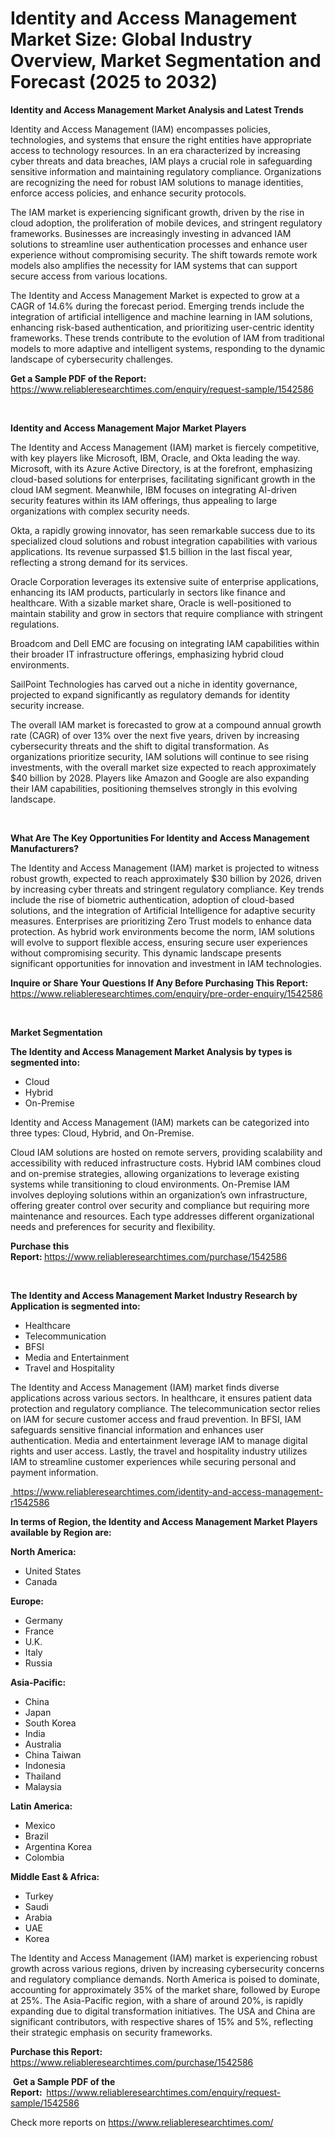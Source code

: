 <p><h1>Identity and Access Management Market Size: Global Industry Overview, Market Segmentation and Forecast (2025 to 2032)</h1></p><p><strong>Identity and Access Management Market Analysis and Latest Trends</strong></p>
<p><p>Identity and Access Management (IAM) encompasses policies, technologies, and systems that ensure the right entities have appropriate access to technology resources. In an era characterized by increasing cyber threats and data breaches, IAM plays a crucial role in safeguarding sensitive information and maintaining regulatory compliance. Organizations are recognizing the need for robust IAM solutions to manage identities, enforce access policies, and enhance security protocols.</p><p>The IAM market is experiencing significant growth, driven by the rise in cloud adoption, the proliferation of mobile devices, and stringent regulatory frameworks. Businesses are increasingly investing in advanced IAM solutions to streamline user authentication processes and enhance user experience without compromising security. The shift towards remote work models also amplifies the necessity for IAM systems that can support secure access from various locations.</p><p>The Identity and Access Management Market is expected to grow at a CAGR of 14.6% during the forecast period. Emerging trends include the integration of artificial intelligence and machine learning in IAM solutions, enhancing risk-based authentication, and prioritizing user-centric identity frameworks. These trends contribute to the evolution of IAM from traditional models to more adaptive and intelligent systems, responding to the dynamic landscape of cybersecurity challenges.</p></p>
<p><strong>Get a Sample PDF of the Report:&nbsp;</strong> <a href="https://www.reliableresearchtimes.com/enquiry/request-sample/1542586?utm_campaign=1950&utm_medium=2&utm_source=Github&utm_content=ia&utm_term=09032025&utm_id=identity-and-access-management">https://www.reliableresearchtimes.com/enquiry/request-sample/1542586</a></p>
<p>&nbsp;</p>
<p><strong>Identity and Access Management Major Market Players</strong></p>
<p><p>The Identity and Access Management (IAM) market is fiercely competitive, with key players like Microsoft, IBM, Oracle, and Okta leading the way. Microsoft, with its Azure Active Directory, is at the forefront, emphasizing cloud-based solutions for enterprises, facilitating significant growth in the cloud IAM segment. Meanwhile, IBM focuses on integrating AI-driven security features within its IAM offerings, thus appealing to large organizations with complex security needs.</p><p>Okta, a rapidly growing innovator, has seen remarkable success due to its specialized cloud solutions and robust integration capabilities with various applications. Its revenue surpassed $1.5 billion in the last fiscal year, reflecting a strong demand for its services. </p><p>Oracle Corporation leverages its extensive suite of enterprise applications, enhancing its IAM products, particularly in sectors like finance and healthcare. With a sizable market share, Oracle is well-positioned to maintain stability and grow in sectors that require compliance with stringent regulations.</p><p>Broadcom and Dell EMC are focusing on integrating IAM capabilities within their broader IT infrastructure offerings, emphasizing hybrid cloud environments. </p><p>SailPoint Technologies has carved out a niche in identity governance, projected to expand significantly as regulatory demands for identity security increase.</p><p>The overall IAM market is forecasted to grow at a compound annual growth rate (CAGR) of over 13% over the next five years, driven by increasing cybersecurity threats and the shift to digital transformation. As organizations prioritize security, IAM solutions will continue to see rising investments, with the overall market size expected to reach approximately $40 billion by 2028. Players like Amazon and Google are also expanding their IAM capabilities, positioning themselves strongly in this evolving landscape.</p></p>
<p>&nbsp;</p>
<p><strong>What Are The Key Opportunities For Identity and Access Management Manufacturers?</strong></p>
<p><p>The Identity and Access Management (IAM) market is projected to witness robust growth, expected to reach approximately $30 billion by 2026, driven by increasing cyber threats and stringent regulatory compliance. Key trends include the rise of biometric authentication, adoption of cloud-based solutions, and the integration of Artificial Intelligence for adaptive security measures. Enterprises are prioritizing Zero Trust models to enhance data protection. As hybrid work environments become the norm, IAM solutions will evolve to support flexible access, ensuring secure user experiences without compromising security. This dynamic landscape presents significant opportunities for innovation and investment in IAM technologies.</p></p>
<p><strong>Inquire or Share Your Questions If Any Before Purchasing This Report:</strong> <a href="https://www.reliableresearchtimes.com/enquiry/pre-order-enquiry/1542586?utm_campaign=1950&utm_medium=2&utm_source=Github&utm_content=ia&utm_term=09032025&utm_id=identity-and-access-management">https://www.reliableresearchtimes.com/enquiry/pre-order-enquiry/1542586</a></p>
<p>&nbsp;</p>
<p><strong>Market Segmentation</strong></p>
<p><strong>The Identity and Access Management Market Analysis by types is segmented into:</strong></p>
<p><ul><li>Cloud</li><li>Hybrid</li><li>On-Premise</li></ul></p>
<p><p>Identity and Access Management (IAM) markets can be categorized into three types: Cloud, Hybrid, and On-Premise. </p><p>Cloud IAM solutions are hosted on remote servers, providing scalability and accessibility with reduced infrastructure costs. Hybrid IAM combines cloud and on-premise strategies, allowing organizations to leverage existing systems while transitioning to cloud environments. On-Premise IAM involves deploying solutions within an organization’s own infrastructure, offering greater control over security and compliance but requiring more maintenance and resources. Each type addresses different organizational needs and preferences for security and flexibility.</p></p>
<p><strong>Purchase this Report:&nbsp;</strong><a href="https://www.reliableresearchtimes.com/purchase/1542586?utm_campaign=1950&utm_medium=2&utm_source=Github&utm_content=ia&utm_term=09032025&utm_id=identity-and-access-management">https://www.reliableresearchtimes.com/purchase/1542586</a></p>
<p>&nbsp;</p>
<p><strong>The Identity and Access Management Market Industry Research by Application is segmented into:</strong></p>
<p><ul><li>Healthcare</li><li>Telecommunication</li><li>BFSI</li><li>Media and Entertainment</li><li>Travel and Hospitality</li></ul></p>
<p><p>The Identity and Access Management (IAM) market finds diverse applications across various sectors. In healthcare, it ensures patient data protection and regulatory compliance. The telecommunication sector relies on IAM for secure customer access and fraud prevention. In BFSI, IAM safeguards sensitive financial information and enhances user authentication. Media and entertainment leverage IAM to manage digital rights and user access. Lastly, the travel and hospitality industry utilizes IAM to streamline customer experiences while securing personal and payment information.</p></p>
<p><a href="https://www.reliableresearchtimes.com/identity-and-access-management-r1542586?utm_campaign=1950&utm_medium=2&utm_source=Github&utm_content=ia&utm_term=09032025&utm_id=identity-and-access-management">&nbsp;https://www.reliableresearchtimes.com/identity-and-access-management-r1542586</a></p>
<p><strong>In terms of Region, the Identity and Access Management Market Players available by Region are:</strong></p>
<p>
    <p> <strong> North America: </strong>
        <ul>
            <li>United States</li>
            <li>Canada</li>
        </ul>
        </p> 
    <p> <strong> Europe: </strong>
        <ul>
            <li>Germany</li>
            <li>France</li>
            <li>U.K.</li>
            <li>Italy</li>
            <li>Russia</li>
        </ul>
        </p> 
    <p> <strong> Asia-Pacific: </strong>
        <ul>
            <li>China</li>
            <li>Japan</li>
            <li>South Korea</li>
            <li>India</li>
            <li>Australia</li>
            <li>China Taiwan</li>
            <li>Indonesia</li>
            <li>Thailand</li>
            <li>Malaysia</li>
        </ul>
        </p> 
    <p> <strong> Latin America: </strong>
        <ul>
            <li>Mexico</li>
            <li>Brazil</li>
            <li>Argentina Korea</li>
            <li>Colombia</li>
        </ul>
        </p> 
    <p> <strong> Middle East & Africa: </strong>
        <ul>
            <li>Turkey</li>
            <li>Saudi</li>
            <li>Arabia</li>
            <li>UAE</li>
            <li>Korea</li>
        </ul>
    </p>
    </p>
<p><p>The Identity and Access Management (IAM) market is experiencing robust growth across various regions, driven by increasing cybersecurity concerns and regulatory compliance demands. North America is poised to dominate, accounting for approximately 35% of the market share, followed by Europe at 25%. The Asia-Pacific region, with a share of around 20%, is rapidly expanding due to digital transformation initiatives. The USA and China are significant contributors, with respective shares of 15% and 5%, reflecting their strategic emphasis on security frameworks.</p></p>
<p><strong>Purchase this Report: </strong><a href="https://www.reliableresearchtimes.com/purchase/1542586?utm_campaign=1950&utm_medium=2&utm_source=Github&utm_content=ia&utm_term=09032025&utm_id=identity-and-access-management">https://www.reliableresearchtimes.com/purchase/1542586</a></p>
<p>&nbsp;<strong>Get a Sample PDF of the Report:&nbsp;&nbsp;</strong><a href="https://www.reliableresearchtimes.com/enquiry/request-sample/1542586?utm_campaign=1950&utm_medium=2&utm_source=Github&utm_content=ia&utm_term=09032025&utm_id=identity-and-access-management">https://www.reliableresearchtimes.com/enquiry/request-sample/1542586</a></p>
<p><strong></strong></p>
<p>Check more reports on <a href="https://www.reliableresearchtimes.com/?utm_campaign=1950&utm_medium=2&utm_source=Github&utm_content=ia&utm_term=09032025&utm_id=identity-and-access-management">https://www.reliableresearchtimes.com/</a></p>